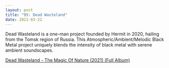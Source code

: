 ```yaml
---
layout: post
title: "95: Dead Wasteland"
date: 2021-03-22
---
```


Dead Wasteland is a one-man project founded by Hermit in 2020, hailing from the Tomsk region of Russia. This Atmospheric/Ambient/Melodic Black Metal project uniquely blends the intensity of black metal with serene ambient soundscapes.

[Dead Wasteland - The Magic Of Nature (2021) (Full Album)](https://youtu.be/GbgxIgPFaew)  
